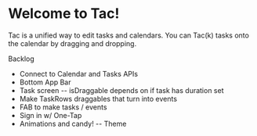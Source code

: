 # Welcome to Tac!

Tac is a unified way to edit tasks and calendars. You can Tac(k) tasks onto the calendar by dragging and dropping.

Backlog

- Connect to Calendar and Tasks APIs
- Bottom App Bar
- Task screen 
-- isDraggable depends on if task has duration set
- Make TaskRows draggables that turn into events
- FAB to make tasks / events
- Sign in w/ One-Tap
- Animations and candy!
-- Theme
